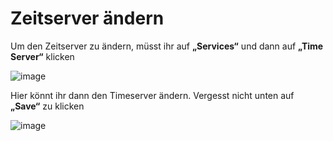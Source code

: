 Zeitserver ändern
===

Um den Zeitserver zu ändern, müsst ihr auf **„Services“** und dann auf **„Time Server“** klicken

 ![image](https://github.com/user-attachments/assets/aacf9e40-7ea6-4c78-af5d-c4099f5cdd34)

Hier könnt ihr dann den Timeserver ändern. Vergesst nicht unten auf **„Save“** zu klicken

![image](https://github.com/user-attachments/assets/3df744dd-8a56-475e-a4e6-4a610c66b912)
